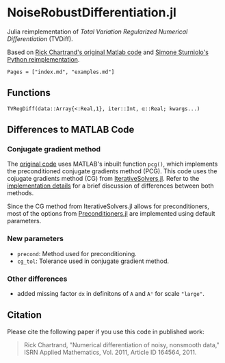 # NoiseRobustDifferentiation.jl

Julia reimplementation of *Total Variation Regularized Numerical Differentiation* (TVDiff).

Based on [Rick Chartrand's original Matlab code](https://sites.google.com/site/dnartrahckcir/home/tvdiff-code) and [Simone Sturniolo's Python reimplementation](https://github.com/stur86/tvregdiff).

```@contents
Pages = ["index.md", "examples.md"]
```

## Functions
```@docs
TVRegDiff(data::Array{<:Real,1}, iter::Int, α::Real; kwargs...)
```

## Differences to MATLAB Code
### Conjugate gradient method
The [original code](https://sites.google.com/site/dnartrahckcir/home/tvdiff-code) uses MATLAB's inbuilt function `pcg()`, which implements the preconditioned conjugate gradients method (PCG). This code uses the cojugate gradients method (CG) from [IterativeSolvers.jl](https://github.com/JuliaMath/IterativeSolvers.jl). 
Refer to the [implementation details](https://juliamath.github.io/IterativeSolvers.jl/dev/linear_systems/cg/#Implementation-details-1) for a brief discussion of differences between both methods.

Since the CG method from IterativeSolvers.jl allows for preconditioners, most of the options from [Preconditioners.jl](https://github.com/mohamed82008/Preconditioners.jl) are implemented using default parameters.

### New parameters
- `precond`: Method used for preconditioning.
- `cg_tol`: Tolerance used in conjugate gradient method.

### Other differences
- added missing factor `dx` in definitons of `A` and `Aᵀ` for scale `"large"`.

## Citation
Please cite the following paper if you use this code in published work:
> Rick Chartrand, "Numerical differentiation of noisy, nonsmooth data," ISRN Applied Mathematics, Vol. 2011, Article ID 164564, 2011. 